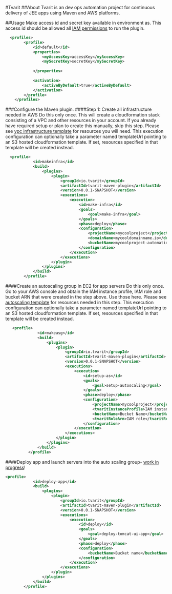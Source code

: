 #Tvarit
##About
Tvarit is an dev ops automation project for continuous delivery of JEE apps using Maven and AWS platforms. 

##Usage
Make access id and secret key available in environment as. This access id should be allowed all [IAM permissions](Automaton_Permissions.md) to run the plugin.
```xml
  <profiles>
		<profile>
			<id>default</id>
			<properties>
				<myAccessKey>accessKey</myAccessKey>
				<mySecretKey>secretKey</mySecretKey>
				
			</properties>
			
			<activation>
				<activeByDefault>true</activeByDefault>
			</activation>
		</profile> 
	</profiles>
```
###Configure the Maven plugin.
####Step 1: Create all infrastructure needed in AWS
Do this only once. This will create a cloudformation stack consisting of a VPC and other resources in your account. If you already have required setup or plan to create this manually, skip this step. Please see [vpc infrastructure template](/tvarit-maven-plugin/src/main/resources/vpc-infra.template) for resources you will need.
This execution configuration can optionally take a parameter named templateUrl pointing to an S3 hosted cloudformation template. If set, resources specified in that template will be created instead.
```xml
  <profile>
            <id>makeinfra</id>
            <build>
                <plugins>
                    <plugin>
                        <groupId>io.tvarit</groupId>
                        <artifactId>tvarit-maven-plugin</artifactId>
                        <version>0.0.1-SNAPSHOT</version>
                        <executions>
                            <execution>
                                <id>make-infra</id>
                                <goals>
                                    <goal>make-infra</goal>
                                </goals>
                                <phase>deploy</phase>
                                <configuration>
                                    <projectName>mycoolproject</projectName>
                                    <domainName>mycooldomainname.io</domainName>
                                    <bucketName>mycoolproject-automation</bucketName>
                                </configuration>
                            </execution>
                        </executions>
                    </plugin>
                </plugins>
            </build>
        </profile>
```



####Create an autoscaling group in EC2 for app servers
Do this only once. Go to your AWS console and obtain the IAM instance profile, IAM role and bucket ARN that were created in the step above. Use those here. Please see [autoscaling template](https://github.com/sdole/tvarit-maven/blob/master/tvarit-maven-plugin/src/main/resources/autoscaling.template) for resources needed in this step.
This execution configuration can optionally take a parameter named templateUrl pointing to an S3 hosted cloudformation template. If set, resources specified in that template will be created instead.
```xml
   <profile>
              <id>makeasg</id>
              <build>
                  <plugins>
                      <plugin>
                          <groupId>io.tvarit</groupId>
                          <artifactId>tvarit-maven-plugin</artifactId>
                          <version>0.0.1-SNAPSHOT</version>
                          <executions>
                              <execution>
                                  <id>setup-as</id>
                                  <goals>
                                      <goal>setup-autoscaling</goal>
                                  </goals>
                                  <phase>deploy</phase>
                                  <configuration>
                                      <projectName>mycoolproject</projectName>
                                      <tvaritInstanceProfile>IAM instance profile</tvaritInstanceProfile>
                                      <bucketName>Bucket Name</bucketName>
                                      <tvaritRoleArn>IAM role</tvaritRoleArn>
                                  </configuration>
                              </execution>
                          </executions>
                      </plugin>
                  </plugins>
              </build>
          </profile>
```

####Deploy app and launch servers into the auto scaling group- [work in progress](#13)!
```xml
<profile>
            <id>deploy-app</id>
            <build>
                <plugins>
                    <plugin>
                        <groupId>io.tvarit</groupId>
                        <artifactId>tvarit-maven-plugin</artifactId>
                        <version>0.0.1-SNAPSHOT</version>
                        <executions>
                            <execution>
                                <id>deploy</id>
                                <goals>
                                    <goal>deploy-tomcat-ui-app</goal>
                                </goals>
                                <phase>deploy</phase>
                                <configuration>
                                    <bucketName>Bucket name</bucketName>
                                </configuration>
                            </execution>
                        </executions>
                    </plugin>
                </plugins>
            </build>
        </profile>
```
